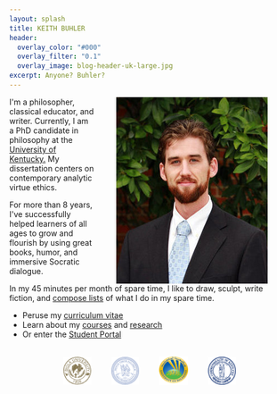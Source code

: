 ```yaml
---
layout: splash
title: KEITH BUHLER
header: 
  overlay_color: "#000"
  overlay_filter: "0.1"
  overlay_image: blog-header-uk-large.jpg
excerpt: Anyone? Buhler? 
--- 
```


<img src="/images/keithbuhler-golden.png" alt="Keith Buhler" hspace="40px" align="right"> 


I'm a philosopher, classical educator, and writer. Currently, I am a PhD candidate in philosophy at the [University of Kentucky.](https://philosophy.as.uky.edu/users/kebu226) My dissertation centers on contemporary analytic virtue ethics.

For more than 8 years, I've successfully helped learners of all ages to grow and flourish by using great books, humor, and immersive Socratic dialogue. 

In my 45 minutes per month of spare time, I like to draw, sculpt, write fiction, and [compose lists](https://en.wikipedia.org/wiki/Recursion) of what I do in my spare time. 

* Peruse my [curriculum vitae](/cv)
* Learn about my [courses](/teaching) and [research](/research)
* Or enter the [Student Portal](/students) 


<br>

<div align="center"> &nbsp;&nbsp; <img src="/images/seal-biola.png" alt="Biola" height="50" align="center" hspace="10px" width="50"> &nbsp;&nbsp; <img src="/images/seal-thi.png" alt="Torrey Honors" height="50" width="50" align="center" hspace="10px"> &nbsp;&nbsp; <img src="/images/seal-balamand.png" alt="Balamand" height="52" width="52" align="center" hspace="10px"> &nbsp;&nbsp; <img src="/images/seal-uk.png" alt="Kentucky" height="50" width="50" align="center" hspace="10px"> &nbsp;&nbsp; </div>